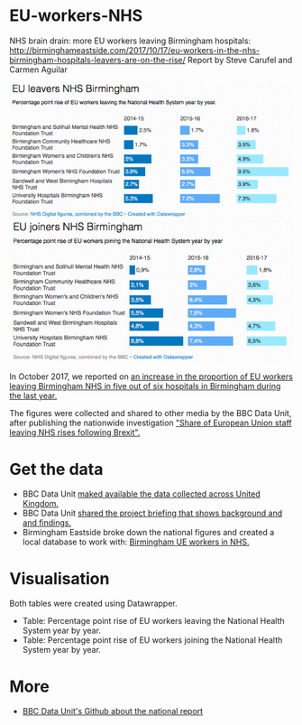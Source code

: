 # EU-workers-NHS
NHS brain drain: more EU workers leaving Birmingham hospitals: </br>
http://birminghameastside.com/2017/10/17/eu-workers-in-the-nhs-birmingham-hospitals-leavers-are-on-the-rise/
Report by Steve Carufel and Carmen Aguilar

![EU workers leavers](https://github.com/Birmingham-Eastside/EU-workers-NHS/blob/master/EU-leavers-Birmingham-table.png?raw=true)
![EU workers joiners](https://github.com/Birmingham-Eastside/EU-workers-NHS/blob/master/EU-joiners-Birmingham-table.png?raw=true)

In October 2017, we reported on <a href="http://birminghameastside.com/2017/10/17/eu-workers-in-the-nhs-birmingham-hospitals-leavers-are-on-the-rise/" target="_blank">an increase in the proportion of EU workers leaving Birmingham NHS in five out of six hospitals in Birmingham during the last year.</a>

The figures were collected and shared to other media by the BBC Data Unit, after publishing the nationwide investigation <a href="http://www.bbc.co.uk/news/uk-england-41556997" target="_blank">"Share of European Union staff leaving NHS rises following Brexit".</a>

# Get the data
<ul>
  <li>BBC Data Unit <a href="https://docs.google.com/spreadsheets/d/15RrvR1qIZ_pNwD0YgpJ9byqRSN4FikiwJPBIIs6yyJk/edit#gid=1815778128" target="_blank">maked available the data collected across United Kingdom.</a></li>
  <li>BBC Data Unit <a href="https://docs.google.com/document/d/1VaLfh7Dq3IK_4SF2IsGpAmOOhc0CLbnxaShUct9f2OE/edit" target="_blank">shared the project briefing that shows background and and findings.</a></li>
  <li>Birmingham Eastside broke down the national figures and created a local database to work with: <a href="https://github.com/Birmingham-Eastside/EU-workers-NHS/blob/master/Birmingham%20NHS.xlsx" target="_blank">Birmingham UE workers in NHS.</a></li>
  </ul>

# Visualisation
Both tables were created using Datawrapper. 
<ul>
  <li>Table: Percentage point rise of EU workers leaving the National Health System year by year.</li>
  <li>Table: Percentage point rise of EU workers joining the National Health System year by year.</li>
  </ul>

# More  
<ul>
  <li><a href="https://github.com/BBC-Data-Unit/EU-workers-NHS" target="_blank">BBC Data Unit's Github about the national report</a></li>
  </ul>
